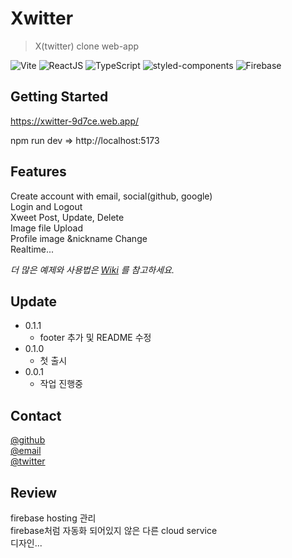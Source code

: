 # Xwitter

> X(twitter) clone web-app

![Vite][vite-url]
![ReactJS][react-url]
![TypeScript][typescript-url]
![styled-components][styled-url]
![Firebase][firebase-url]

## Getting Started

https://xwitter-9d7ce.web.app/

npm run dev =>
http://localhost:5173

## Features

Create account with email, social(github, google)  
Login and Logout  
Xweet Post, Update, Delete  
Image file Upload  
Profile image &nickname Change  
Realtime...

_더 많은 예제와 사용법은 [Wiki][wiki] 를 참고하세요._

## Update

- 0.1.1
  - footer 추가 및 README 수정
- 0.1.0
  - 첫 출시
- 0.0.1
  - 작업 진행중

## Contact

[@github](https://github.com/eunseolYun)  
[@email](skopdt73@gmail.com)  
[@twitter](https:/twitter.com/example.ddd)

## Review

firebase hosting 관리  
firebase처럼 자동화 되어있지 않은 다른 cloud service  
디자인...

<!-- Markdown link & img dfn's -->

[vite-url]: https://img.shields.io/badge/Vite-%23646CFF.svg?&style=for-the-badge&logo=Vite&logoColor=white
[react-url]: https://img.shields.io/badge/react-%2361DAFB.svg?&style=for-the-badge&logo=react&logoColor=black
[typescript-url]: https://img.shields.io/badge/typescript-%233178C6.svg?&style=for-the-badge&logo=typescript&logoColor=white
[styled-url]: https://img.shields.io/badge/styledcomponents-%23DB7093.svg?&style=for-the-badge&logo=styledcomponents&logoColor=white
[firebase-url]: https://img.shields.io/badge/firebase-%23FFCA28.svg?&style=for-the-badge&logo=firebase&logoColor=black
[wiki]: https://github.com/eunseolYun/Xwitter/wiki
